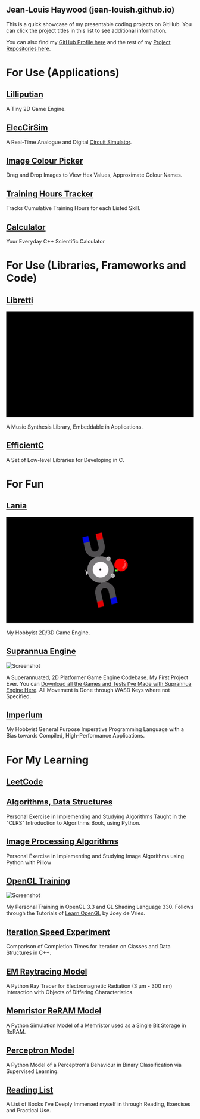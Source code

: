  ## Jean-Louis Haywood (jean-louish.github.io)

This is a quick showcase of my presentable coding projects on GitHub. You can click the project titles in this list to see additional information.

You can also find my [GitHub Profile here](https://github.com/Jean-LouisH) and the rest of my [Project Repositories here](https://github.com/Jean-LouisH?tab=repositories). 

# For Use (Applications)

## [Lilliputian](https://github.com/Jean-LouisH/Lilliputian/blob/master/README.md)

A Tiny 2D Game Engine.

## [ElecCirSim](https://github.com/Jean-LouisH/ElecCirSim/blob/master/README.md)

A Real-Time Analogue and Digital [Circuit Simulator](https://en.wikipedia.org/wiki/Electronic_circuit_simulation). 

## [Image Colour Picker](https://github.com/Jean-LouisH/ImageColourPicker)

Drag and Drop Images to View Hex Values, Approximate Colour Names.

## [Training Hours Tracker](https://github.com/Jean-LouisH/TrainingHoursTracker)

Tracks Cumulative Training Hours for each Listed Skill.

## [Calculator](https://github.com/Jean-LouisH/Calculator)

Your Everyday C++ Scientific Calculator 

# For Use (Libraries, Frameworks and Code)

## [Libretti](https://github.com/Jean-LouisH/Libretti/blob/master/README.md)

![Screenshot](https://raw.githubusercontent.com/Jean-LouisH/Libretti/master/Screenshot.gif)

A Music Synthesis Library, Embeddable in Applications.

## [EfficientC](https://github.com/Jean-LouisH/EfficientC/blob/master/README.md)

A Set of Low-level Libraries for Developing in C.

# For Fun

## [Lania](https://github.com/Jean-LouisH/Lania/blob/master/README.md)

![Screenshot](https://raw.githubusercontent.com/Jean-LouisH/Lania/master/Documentation/Images/Screenshot.gif)

My Hobbyist 2D/3D Game Engine.

## [Suprannua Engine](https://github.com/Jean-LouisH/SuprannuaEngine/blob/master/README.md)

![Screenshot](https://raw.githubusercontent.com/Jean-LouisH/SuprannuaEngine/master/Documentation/Images/Screenshot.gif)

A Superannuated, 2D Platformer Game Engine Codebase. My First Project Ever. 
You can [Download all the Games and Tests I've Made with Suprannua Engine Here](https://github.com/Jean-LouisH/SuprannuaEngine/releases/download/v0.14.0-alpha/Suprannua.0.14.0.Games.Tests.zip). All Movement is Done through WASD Keys where not Specified. 

## [Imperium](https://github.com/Jean-LouisH/Imperium/blob/master/README.md)

My Hobbyist General Purpose Imperative Programming Language with a Bias towards Compiled, High-Performance Applications.

# For My Learning

## [LeetCode](https://github.com/Jean-LouisH/LeetCode)

## [Algorithms, Data Structures](https://github.com/Jean-LouisH/Algorithms-DataStructures)

Personal Exercise in Implementing and Studying Algorithms Taught in the "CLRS" Introduction to Algorithms Book, using Python. 

## [Image Processing Algorithms](https://github.com/Jean-LouisH/ImageProcessingAlgorithms)

Personal Exercise in Implementing and Studying Image Algorithms using Python with Pillow

## [OpenGL Training](https://github.com/Jean-LouisH/OpenGL_Training)

![Screenshot](https://raw.githubusercontent.com/Jean-LouisH/OpenGL_Training/master/Images/Mixed_Texture_Rectangle.png)

My Personal Training in OpenGL 3.3 and GL Shading Language 330. Follows through the Tutorials of [Learn OpenGL](https://learnopengl.com/Introduction) by Joey de Vries.

## [Iteration Speed Experiment](https://github.com/Jean-LouisH/IterationSpeedExperiment)

Comparison of Completion Times for Iteration on Classes and Data Structures in C++.

## [EM Raytracing Model](https://github.com/Jean-LouisH/EMRayTracingModel/blob/master/README.md) 

A Python Ray Tracer for Electromagnetic Radiation (3 μm - 300 nm) Interaction with Objects of Differing Characteristics.

## [Memristor ReRAM Model](https://github.com/Jean-LouisH/MemristorReRAMModel/blob/master/README.md)

A Python Simulation Model of a Memristor used as a Single Bit Storage in ReRAM.

## [Perceptron Model](https://github.com/Jean-LouisH/PerceptronModel/blob/master/README.md)

A Python Model of a Perceptron's Behaviour in Binary Classification via Supervised Learning.

## [Reading List](https://github.com/Jean-LouisH/Reading-List/blob/master/README.md)

A List of Books I've Deeply Immersed myself in through Reading, Exercises and Practical Use. 